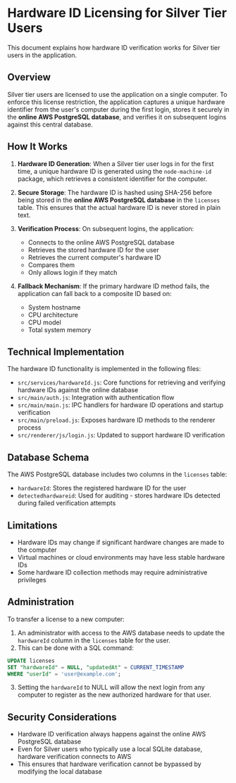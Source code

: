 # Hardware ID Licensing for Silver Tier Users

This document explains how hardware ID verification works for Silver tier users in the application.

## Overview

Silver tier users are licensed to use the application on a single computer. To enforce this license restriction, the application captures a unique hardware identifier from the user's computer during the first login, stores it securely in the **online AWS PostgreSQL database**, and verifies it on subsequent logins against this central database.

## How It Works

1. **Hardware ID Generation**: When a Silver tier user logs in for the first time, a unique hardware ID is generated using the `node-machine-id` package, which retrieves a consistent identifier for the computer.

2. **Secure Storage**: The hardware ID is hashed using SHA-256 before being stored in the **online AWS PostgreSQL database** in the `licenses` table. This ensures that the actual hardware ID is never stored in plain text.

3. **Verification Process**: On subsequent logins, the application:
   - Connects to the online AWS PostgreSQL database
   - Retrieves the stored hardware ID for the user
   - Retrieves the current computer's hardware ID
   - Compares them
   - Only allows login if they match

4. **Fallback Mechanism**: If the primary hardware ID method fails, the application can fall back to a composite ID based on:
   - System hostname
   - CPU architecture
   - CPU model
   - Total system memory

## Technical Implementation

The hardware ID functionality is implemented in the following files:

- `src/services/hardwareId.js`: Core functions for retrieving and verifying hardware IDs against the online database
- `src/main/auth.js`: Integration with authentication flow
- `src/main/main.js`: IPC handlers for hardware ID operations and startup verification
- `src/main/preload.js`: Exposes hardware ID methods to the renderer process
- `src/renderer/js/login.js`: Updated to support hardware ID verification

## Database Schema

The AWS PostgreSQL database includes two columns in the `licenses` table:
- `hardwareId`: Stores the registered hardware ID for the user
- `detectedhardwareid`: Used for auditing - stores hardware IDs detected during failed verification attempts

## Limitations

- Hardware IDs may change if significant hardware changes are made to the computer
- Virtual machines or cloud environments may have less stable hardware IDs
- Some hardware ID collection methods may require administrative privileges

## Administration

To transfer a license to a new computer:

1. An administrator with access to the AWS database needs to update the `hardwareId` column in the `licenses` table for the user.
2. This can be done with a SQL command:

```sql
UPDATE licenses 
SET "hardwareId" = NULL, "updatedAt" = CURRENT_TIMESTAMP 
WHERE "userId" = 'user@example.com';
```

3. Setting the `hardwareId` to NULL will allow the next login from any computer to register as the new authorized hardware for that user.

## Security Considerations

- Hardware ID verification always happens against the online AWS PostgreSQL database
- Even for Silver users who typically use a local SQLite database, hardware verification connects to AWS
- This ensures that hardware verification cannot be bypassed by modifying the local database
